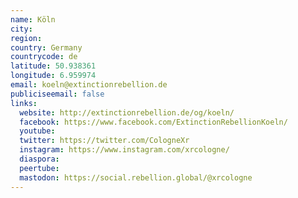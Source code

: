 ```yaml
---
name: Köln
city:
region:
country: Germany
countrycode: de
latitude: 50.938361
longitude: 6.959974
email: koeln@extinctionrebellion.de
publiciseemail: false
links:
  website: http://extinctionrebellion.de/og/koeln/
  facebook: https://www.facebook.com/ExtinctionRebellionKoeln/
  youtube:
  twitter: https://twitter.com/CologneXr
  instagram: https://www.instagram.com/xrcologne/
  diaspora:
  peertube:
  mastodon: https://social.rebellion.global/@xrcologne
---
```

